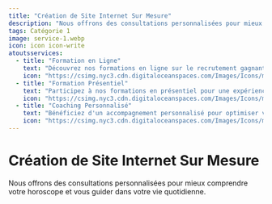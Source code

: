 ```yaml
---
title: "Création de Site Internet Sur Mesure"
description: "Nous offrons des consultations personnalisées pour mieux comprendre votre horoscope."
tags: Catégorie 1
image: service-1.webp
icon: icon icon-write
atoutsservices:
  - title: "Formation en Ligne"
    text: "Découvrez nos formations en ligne sur le recrutement gagnant, disponibles à tout moment."
    icon: "https://csimg.nyc3.cdn.digitaloceanspaces.com/Images/Icons/map-pin-gold.svg"
  - title: "Formation Présentiel"
    text: "Participez à nos formations en présentiel pour une expérience immersive et interactive."
    icon: "https://csimg.nyc3.cdn.digitaloceanspaces.com/Images/Icons/map-pin-gold.svg"
  - title: "Coaching Personnalisé"
    text: "Bénéficiez d'un accompagnement personnalisé pour optimiser votre processus de recrutement."
    icon: "https://csimg.nyc3.cdn.digitaloceanspaces.com/Images/Icons/map-pin-gold.svg"
---
```


# Création de Site Internet Sur Mesure

Nous offrons des consultations personnalisées pour mieux comprendre votre horoscope et vous guider dans votre vie quotidienne.

